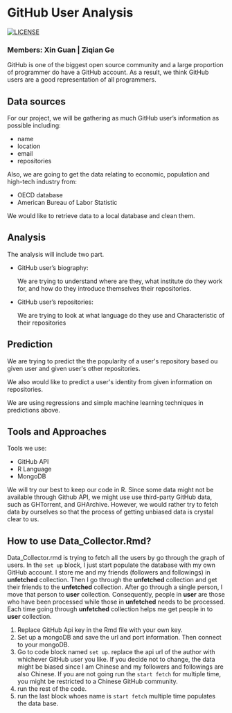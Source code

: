 # GitHub User Analysis
[![LICENSE](https://img.shields.io/badge/license-Anti%20996-blue.svg)](https://github.com/996icu/996.ICU/blob/master/LICENSE)
### Members: Xin Guan | Ziqian Ge

GitHub is one of the biggest open source community and a large proportion of programmer do have a GitHub account. As a result, we think GitHub users are a good representation of all programmers.

## Data sources
For our project, we will be gathering as much GitHub user’s information as possible including:
- name
- location
- email
- repositories

Also, we are going to get the data relating to economic, population and high-tech industry from:
- OECD database
- American Bureau of Labor Statistic

We would like to retrieve data to a local database and clean them.

## Analysis
The analysis will include two part.
- GitHub user’s biography:

  We are trying to understand where are they, what institute do they work for, and how do they introduce themselves
  their repositories.
- GitHub user’s repositories:

  We are trying to look at what language do they use and Characteristic of their repositories

## Prediction
We are trying to predict the the popularity of a user's repository based ou given user and given user's other repositories.

We also would like to predict a user's identity from given information on repositories.

We are using regressions and simple machine learning techniques in predictions above.

## Tools and Approaches
Tools we use:
- GitHub API
- R Language
- MongoDB

We will try our best to keep our code in R. Since some data might not be available through Github API, we might use use third-party GitHub data, such as GHTorrent, and GHArchive. However, we would rather try to fetch data by ourselves so that the process of getting unbiased data is crystal clear to us.

## How to use Data_Collector.Rmd?

Data_Collector.rmd is trying to fetch all the users by go through the graph of users.
In the `set up` block, I just start populate the database with my own GitHub account.
I store me and my friends (followers and followings) in **unfetched** collection.
Then I go through the **unfetched** collection and get their friends to the **unfetched** collection.
After go through a single person, I move that person to **user** collection.
Consequently, people in **user** are those who have been processed while those in **unfetched** needs to be processed.
Each time going through **unfetched** collection helps me get people in to **user** collection.

1. Replace GitHub Api key in the Rmd file with your own key.
2. Set up a mongoDB and save the url and port information. Then connect to your mongoDB.
3. Go to code block named `set up`. replace the api url of the author with whichever GitHub user you like. If you decide not to change, the data might be biased since I am Chinese and my followers and followings are also Chinese. If you are not going run the `start fetch` for multiple time, you might be restricted to a Chinese GitHub community.
3. run the rest of the code.
4. run the last block whoes name is `start fetch` multiple time populates the data base.
